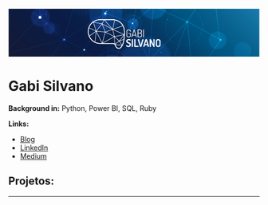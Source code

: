 

<p align="center">
  <img src="gabisilvano.png" >
</p>

# Gabi Silvano


**Background in:** Python, Power BI, SQL, Ruby

**Links:**
* [Blog](http://www.gabisilvano.com)
* [LinkedIn](https://www.linkedin.com/in/gabriellesilvano)
* [Medium](https://medium.com/@gabisilvano)


## Projetos:


---


